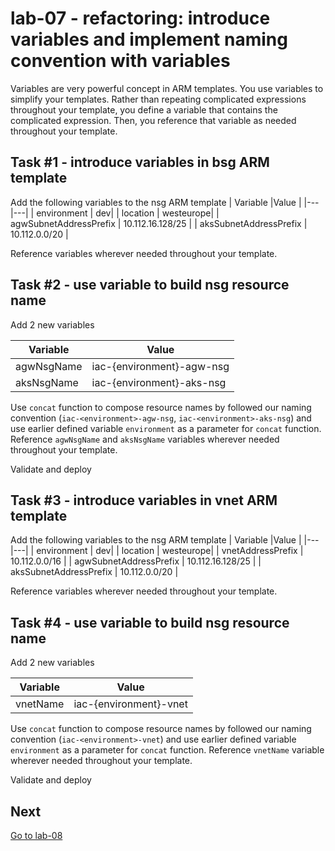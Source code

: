 # lab-07 - refactoring: introduce variables and implement naming convention with variables

Variables are very powerful concept in ARM templates. You use variables to simplify your templates. Rather than repeating complicated expressions throughout your template, you define a variable that contains the complicated expression. Then, you reference that variable as needed throughout your template.

## Task #1 - introduce variables in bsg ARM template

Add the following variables to the nsg ARM template
| Variable |Value |
|---|---|
| environment | dev|
| location | westeurope|
| agwSubnetAddressPrefix | 10.112.16.128/25 |
| aksSubnetAddressPrefix | 10.112.0.0/20 |

Reference variables wherever needed throughout your template.

## Task #2 - use variable to build nsg resource name

Add 2 new variables

| Variable | Value |
|---|---|
| agwNsgName | iac-{environment}-agw-nsg |
| aksNsgName | iac-{environment}-aks-nsg|

Use `concat` function to compose resource names by followed our naming convention (`iac-<environment>-agw-nsg`, `iac-<environment>-aks-nsg`) and use earlier defined variable `environment` as a parameter for `concat` function.
Reference `agwNsgName` and `aksNsgName` variables wherever needed throughout your template.

Validate and deploy

## Task #3 - introduce variables in vnet ARM template

Add the following variables to the nsg ARM template
| Variable |Value |
|---|---|
| environment | dev|
| location | westeurope|
| vnetAddressPrefix | 10.112.0.0/16 |
| agwSubnetAddressPrefix | 10.112.16.128/25 |
| aksSubnetAddressPrefix | 10.112.0.0/20 |

Reference variables wherever needed throughout your template.

## Task #4 - use variable to build nsg resource name

Add 2 new variables

| Variable | Value |
|---|---|
| vnetName | iac-{environment}-vnet |

Use `concat` function to compose resource names by followed our naming convention (`iac-<environment>-vnet`) and use earlier defined variable `environment` as a parameter for `concat` function.
Reference `vnetName` variable wherever needed throughout your template.

Validate and deploy

## Next

[Go to lab-08](../lab-08/readme.md)

